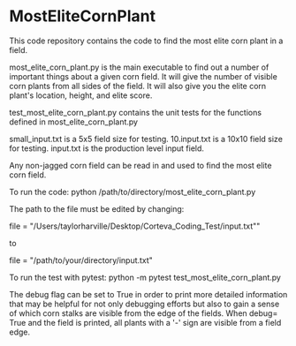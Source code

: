# MostEliteCornPlant
This code repository contains the code to find the most elite corn plant in a field.

most_elite_corn_plant.py is the main executable to find out a number of important things about a given corn field. It will give the number of visible
corn plants from all sides of the field. It will also give you the elite corn plant's location, height, and elite score. 

test_most_elite_corn_plant.py contains the unit tests for the functions defined in most_elite_corn_plant.py

small_input.txt is a 5x5 field size for testing.
10.input.txt is a 10x10 field size for testing.
input.txt is the production level input field. 

Any non-jagged corn field can be read in and used to find the most elite corn field. 

To run the code: python /path/to/directory/most_elite_corn_plant.py

The path to the file must be edited by changing:

file = "/Users/taylorharville/Desktop/Corteva_Coding_Test/input.txt""

to 

file = "/path/to/your/directory/input.txt"

To run the test with pytest: python -m pytest test_most_elite_corn_plant.py

The debug flag can be set to True in order to print more detailed information that may be helpful for not only debugging efforts 
but also to gain a sense of which corn stalks are visible from the edge of the fields. When debug= True and the field is printed, all 
plants with a '-' sign are visible from a field edge. 




